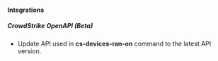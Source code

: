
#### Integrations
##### CrowdStrike OpenAPI (Beta)
- Update API used in **cs-devices-ran-on** command to the latest API version. 